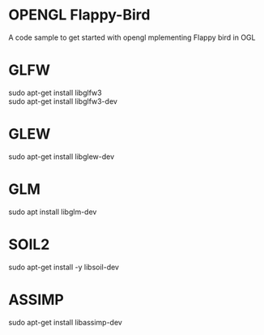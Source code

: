 # OPENGL Flappy-Bird
A code sample to get started with opengl
mplementing Flappy bird in OGL

# GLFW
sudo apt-get install libglfw3   
sudo apt-get install libglfw3-dev
# GLEW
sudo apt-get install libglew-dev
# GLM
sudo apt install libglm-dev
# SOIL2
sudo apt-get install -y libsoil-dev
# ASSIMP
sudo apt-get install libassimp-dev


